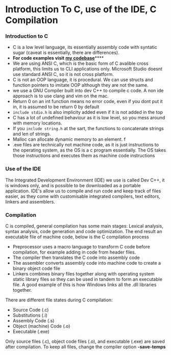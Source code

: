 # Introduction To C, use of the IDE, C Compilation

### Introduction to C

* C is a low level language, its essentially assembly code with syntatic sugar \(caveat is essentially, there are differences\).
* **For code examples visit** [**my codebase**](https://adnantech.gitbook.io/code/code/c/)\*\*\*\*
* We are using ANSI C, which is the basic form of C avalible cross platform, this limits us to CLI applications only. Microsoft Studio doesnt use standard ANSI C, so it is not cross platform. 
* C is not an OOP language, it is procedural. We can use structs and function pointers to imitate OOP although they are not the same.
* we use a GNU Compiler built into dev C++ to compile c code. A non ide approach is to use clang and vim on the mac. 
* Return 0 on an int function means no error code, even if you dont put it in, it is assumed to be return 0 by default 
* `include stdio.h` is also implicity added even if it is not added in the top
* C has a lot of undefined behaviour as it is low level, so you mess around with memory locations.
* If you `include string.h` at the sart, the functions to concatenate strings and len of strings.
* Malloc can allocate dynamic memory to an element. f
* .exe files are technically not machine code, as it is just instructions to the operating system, as the OS is a c program essentially. The OS takes those instructions and executes them as machine code instructions

### Use of the IDE

The Integrated Development Environment \(IDE\) we use is called Dev C++, it is windows only, and is possible to be downloaded as a portable application. IDE's allow us to compile and run code and keep track of files easier, as they come with customisable integrated compilers, text editors, linkers and assemblers.

### Compilation

C is compiled, general compilation has some main stages: Lexical analysis, syntax analysis, code generation and code optimization. The end result an executable file of machine code, below is the C compilation process

* Preprocessor uses a macro language to transform C code before compilation, for example adding in code from header files.
* The compiler then translates the C code into assembly code
* The assembler converts assembly code into machine code to create a binary object code file
* Linkers combines binary files together along with operating system static library files so they can be used in tandem to form an executable file. A good example of this is how Windows links all the .dll libraries together.

There are different file states during C compilation:

* Source Code \(.c\)
* Substitutions \(.i\)
* Assembly Code \(.s\)
* Object \(machine\) Code \(.o\)
* Executable \(.exe\)

Only source files \(.c\), object code files \(.o\), and executable \(.exe\) are saved after compilation. To keep all files, change the compiler option **-save-temps**

